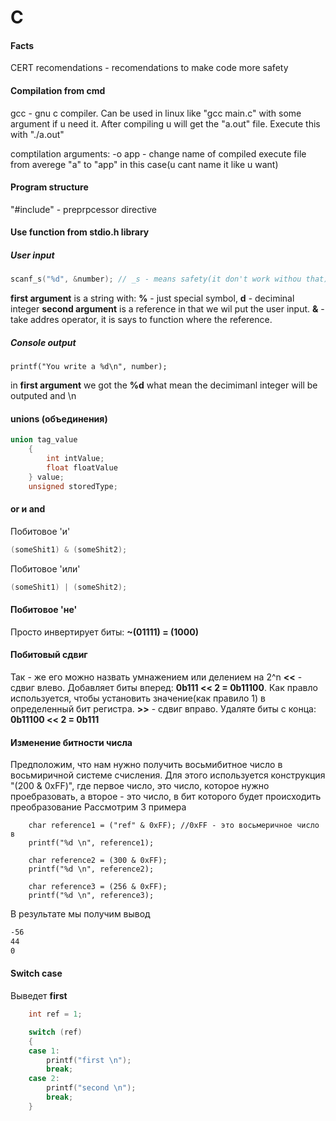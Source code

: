 # C

#### Facts

CERT recomendations - recomendations to make code more safety

#### Compilation from cmd

gcc - gnu c compiler. Can be used in linux like "gcc main.c" with some argument if u need it. After compiling u will get the "a.out" file. Execute this with "./a.out"

comptilation arguments:
-o app - change name of compiled execute file from averege "a" to "app" in this case(u cant name it like u want)

#### Program structure

"#include" - preprpcessor directive

#### Use function from stdio.h library

##### User input

```c
scanf_s("%d", &number); // _s - means safety(it don't work withou that)
```

**first argument** is a string with: **%** - just special symbol, **d** - deciminal integer
**second argument** is a reference in that we wil put the user input. **&** - take addres operator, it is says to function where the reference.

##### Console output

```
printf("You write a %d\n", number);
```

in **first argument** we got the **%d** what mean the decimimanl integer will be outputed and \n

#### unions (объединения)

```c
union tag_value
    {
        int intValue;
        float floatValue
    } value;
    unsigned storedType;
```

#### or и and

Побитовое 'и'

```c
(someShit1) & (someShit2);
```

Побитовое 'или'

```c
(someShit1) | (someShit2);
```

#### Побитовое 'не'

Просто инвертирует биты: **~(01111) = (1000)**

#### Побитовый сдвиг

Так - же его можно назвать умнажением или делением на 2^n
**<<** - сдвиг влево. Добавляет биты вперед: **0b111 << 2 = 0b11100**. Как правло используется, чтобы установить значение(как правило 1) в определенный бит регистра.
**>>** - сдвиг вправо. Удаляте биты с конца: **0b11100 << 2 = 0b111**

#### Изменение битности числа

Предположим, что нам нужно получить восьмибитное число в восьмиричной системе счисления. Для этого используется конструкция "(200 & 0xFF)", где первое число, это число, которое нужно проебразовать, а второе - это число, в бит которого будет происходить преобразование
Рассмотрим 3 примера

```с++
    char reference1 = ("ref" & 0xFF); //0xFF - это восьмеричное число в
    printf("%d \n", reference1);

    char reference2 = (300 & 0xFF);
    printf("%d \n", reference2);

    char reference3 = (256 & 0xFF);
    printf("%d \n", reference3);
```

В результате мы получим вывод

```bash
-56
44
0
```

#### Switch case

Выведет **first**

```c++
    int ref = 1;

    switch (ref)
    {
    case 1:
        printf("first \n");
        break;
    case 2:
        printf("second \n");
        break;
    }
```
